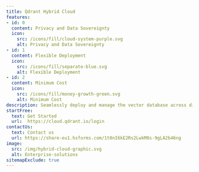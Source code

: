 ```yaml
---
title: Qdrant Hybrid Cloud
features: 
- id: 0
  content: Privacy and Data Sovereignty
  icon:
    src: /icons/fill/cloud-system-purple.svg
    alt: Privacy and Data Sovereignty
- id: 1
  content: Flexible Deployment
  icon:
    src: /icons/fill/separate-blue.svg
    alt: Flexible Deployment
- id: 2
  content: Minimum Cost
  icon:
    src: /icons/fill/money-growth-green.svg
    alt: Minimum Cost
description: Seamlessly deploy and manage the vector database across diverse environments, ensuring performance, security, and cost efficiency for AI-driven applications.
startFree:
  text: Get Started
  url:  https://cloud.qdrant.io/login
contactUs:
  text: Contact us
  url: https://share-eu1.hsforms.com/1t0nI6kE2Rs2LwkM8s-9gLA2b46ng
image:
  src: /img/hybrid-cloud-graphic.svg
  alt: Enterprise-solutions
sitemapExclude: true
---
```


